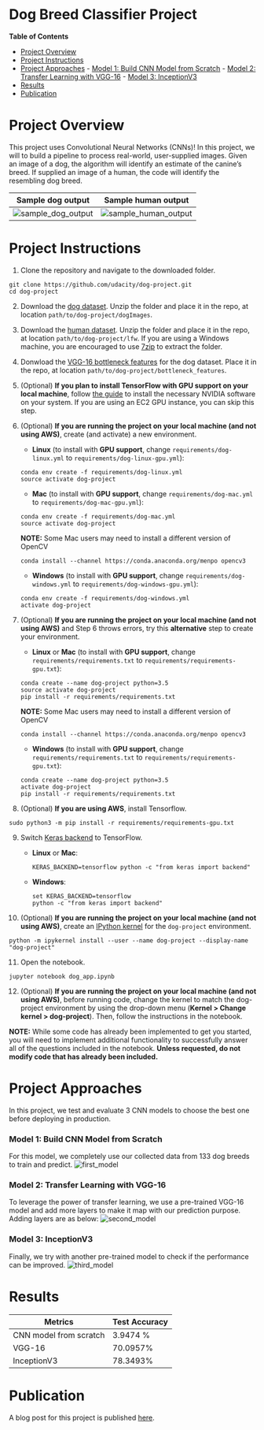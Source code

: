 <h1>Dog Breed Classifier Project</h1>

**Table of Contents**
- [Project Overview](#project-overview)
- [Project Instructions](#project-instructions)
- [Project Approaches](#project-approaches)
		- [Model 1: Build CNN Model from Scratch](#model-1-build-cnn-model-from-scratch)
		- [Model 2: Transfer Learning with VGG-16](#model-2-transfer-learning-with-vgg-16)
		- [Model 3: InceptionV3](#model-3-inceptionv3)
- [Results](#results)
- [Publication](#publication)

# Project Overview
This project uses Convolutional Neural Networks (CNNs)! In this project, we will to build a pipeline to process real-world, user-supplied images. Given an image of a dog, the algorithm will identify an estimate of the canine’s breed. If supplied an image of a human, the code will identify the resembling dog breed.

Sample dog output            |  Sample human output   
:-------------------------:|:-------------------------:
![sample_dog_output](images/sample_dog_output.png)|  ![sample_human_output](images/sample_human_output.png)

# Project Instructions

1. Clone the repository and navigate to the downloaded folder.
```	
git clone https://github.com/udacity/dog-project.git
cd dog-project
```

2. Download the [dog dataset](https://s3-us-west-1.amazonaws.com/udacity-aind/dog-project/dogImages.zip).  Unzip the folder and place it in the repo, at location `path/to/dog-project/dogImages`. 

3. Download the [human dataset](https://s3-us-west-1.amazonaws.com/udacity-aind/dog-project/lfw.zip).  Unzip the folder and place it in the repo, at location `path/to/dog-project/lfw`.  If you are using a Windows machine, you are encouraged to use [7zip](http://www.7-zip.org/) to extract the folder. 

4. Donwload the [VGG-16 bottleneck features](https://s3-us-west-1.amazonaws.com/udacity-aind/dog-project/DogVGG16Data.npz) for the dog dataset.  Place it in the repo, at location `path/to/dog-project/bottleneck_features`.

5. (Optional) __If you plan to install TensorFlow with GPU support on your local machine__, follow [the guide](https://www.tensorflow.org/install/) to install the necessary NVIDIA software on your system.  If you are using an EC2 GPU instance, you can skip this step.

6. (Optional) **If you are running the project on your local machine (and not using AWS)**, create (and activate) a new environment.

	- __Linux__ (to install with __GPU support__, change `requirements/dog-linux.yml` to `requirements/dog-linux-gpu.yml`): 
	```
	conda env create -f requirements/dog-linux.yml
	source activate dog-project
	```  
	- __Mac__ (to install with __GPU support__, change `requirements/dog-mac.yml` to `requirements/dog-mac-gpu.yml`): 
	```
	conda env create -f requirements/dog-mac.yml
	source activate dog-project
	```  
	**NOTE:** Some Mac users may need to install a different version of OpenCV
	```
	conda install --channel https://conda.anaconda.org/menpo opencv3
	```
	- __Windows__ (to install with __GPU support__, change `requirements/dog-windows.yml` to `requirements/dog-windows-gpu.yml`):  
	```
	conda env create -f requirements/dog-windows.yml
	activate dog-project
	```

7. (Optional) **If you are running the project on your local machine (and not using AWS)** and Step 6 throws errors, try this __alternative__ step to create your environment.

	- __Linux__ or __Mac__ (to install with __GPU support__, change `requirements/requirements.txt` to `requirements/requirements-gpu.txt`): 
	```
	conda create --name dog-project python=3.5
	source activate dog-project
	pip install -r requirements/requirements.txt
	```
	**NOTE:** Some Mac users may need to install a different version of OpenCV
	```
	conda install --channel https://conda.anaconda.org/menpo opencv3
	```
	- __Windows__ (to install with __GPU support__, change `requirements/requirements.txt` to `requirements/requirements-gpu.txt`):  
	```
	conda create --name dog-project python=3.5
	activate dog-project
	pip install -r requirements/requirements.txt
	```
	
8. (Optional) **If you are using AWS**, install Tensorflow.
```
sudo python3 -m pip install -r requirements/requirements-gpu.txt
```
	
9. Switch [Keras backend](https://keras.io/backend/) to TensorFlow.
	- __Linux__ or __Mac__: 
		```
		KERAS_BACKEND=tensorflow python -c "from keras import backend"
		```
	- __Windows__: 
		```
		set KERAS_BACKEND=tensorflow
		python -c "from keras import backend"
		```

10. (Optional) **If you are running the project on your local machine (and not using AWS)**, create an [IPython kernel](http://ipython.readthedocs.io/en/stable/install/kernel_install.html) for the `dog-project` environment. 
```
python -m ipykernel install --user --name dog-project --display-name "dog-project"
```

11. Open the notebook.
```
jupyter notebook dog_app.ipynb
```

12. (Optional) **If you are running the project on your local machine (and not using AWS)**, before running code, change the kernel to match the dog-project environment by using the drop-down menu (**Kernel > Change kernel > dog-project**). Then, follow the instructions in the notebook.

__NOTE:__ While some code has already been implemented to get you started, you will need to implement additional functionality to successfully answer all of the questions included in the notebook. __Unless requested, do not modify code that has already been included.__

# Project Approaches
In this project, we test and evaluate 3 CNN models to choose the best one before deploying in production. 

### Model 1: Build CNN Model from Scratch
For this model, we completely use our collected data from 133 dog breeds to train and predict.
![first_model](images/localCNN_architecture.png)

### Model 2: Transfer Learning with VGG-16
To leverage the power of transfer learning, we use a pre-trained VGG-16 model and add more layers to make it map with our prediction purpose. Adding layers are as below:
![second_model](images/VGG16_architecture.png)

### Model 3: InceptionV3
Finally, we try with another pre-trained model to check if the performance can be improved.
![third_model](images/inceptionv3_architecture.png)
# Results

| Metrics               | Test Accuracy  | 
|---------------------- |-----------------| 
| CNN model from scratch| 3.9474 %         |       
| VGG-16                | 70.0957%        | 
| InceptionV3           | 78.3493%        | 

# Publication
A blog post for this project is published [here](https://medium.com/@lminhkhoa/can-a-machine-learn-how-to-classify-dog-breeds-2f5f3b1e19b3).
